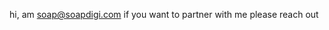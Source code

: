 hi, am soap@soapdigi.com
if you want to partner with me
                please reach out

<!---
SoapyRED/SoapyRED is a ✨ special ✨ repository because its `README.md` (this file) appears on your GitHub profile.
You can click the Preview link to take a look at your changes.
--->
